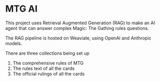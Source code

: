 # MTG AI

This project uses Retrieval Augmented Generation (RAG) to make an AI agent that can answer complex Magic: The Gathing rules questions.

The RAG pipeline is hosted on Weaviate, using OpenAI and Anthropic models.

There are three collections being set up
1) The comprehensive rules of MTG
2) The rules text of all the cards
3) The official rulings of all the cards


